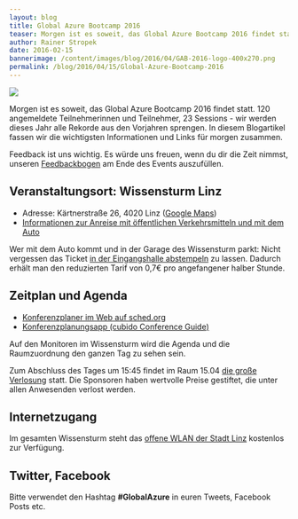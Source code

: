 ```yaml
---
layout: blog
title: Global Azure Bootcamp 2016
teaser: Morgen ist es soweit, das Global Azure Bootcamp 2016 findet statt. 120 angemeldete Teilnehmerinnen und Teilnehmer, 23 Sessions - wir werden dieses Jahr alle Rekorde aus den Vorjahren sprengen. In diesem Blogartikel fassen wir die wichtigsten Informationen und Links für morgen zusammen.
author: Rainer Stropek
date: 2016-02-15
bannerimage: /content/images/blog/2016/04/GAB-2016-logo-400x270.png
permalink: /blog/2016/04/15/Global-Azure-Bootcamp-2016
---
```


<p xmlns="http://www.w3.org/1999/xhtml">
  <img src="{{site.baseurl}}/content/images/blog/2016/04/GAB-2016-logo-800x540.png" />
</p><p xmlns="http://www.w3.org/1999/xhtml">Morgen ist es soweit, das Global Azure Bootcamp 2016 findet statt. 120 angemeldete Teilnehmerinnen und Teilnehmer, 23 Sessions - wir werden dieses Jahr alle Rekorde aus den Vorjahren sprengen. In diesem Blogartikel fassen wir die wichtigsten Informationen und Links für morgen zusammen.</p><p class="highlighted" xmlns="http://www.w3.org/1999/xhtml">Feedback ist uns wichtig. Es würde uns freuen, wenn du dir die Zeit nimmst, unseren <a href="http://bit.ly/gab16feedback" target="_blank">Feedbackbogen</a> am Ende des Events auszufüllen.</p><h2 xmlns="http://www.w3.org/1999/xhtml">Veranstaltungsort: Wissensturm Linz</h2><ul xmlns="http://www.w3.org/1999/xhtml">
  <li>Adresse: Kärtnerstraße 26, 4020 Linz (<a href="https://goo.gl/maps/o3pfoB8U5ZJ2" target="_blank">Google Maps</a>)</li>
  <li>
    <a href="http://www.linz.at/wissensturm/anreise.asp" target="_blank">Informationen zur Anreise mit öffentlichen Verkehrsmitteln und mit dem Auto</a>
  </li>
</ul><p class="showcase" xmlns="http://www.w3.org/1999/xhtml">Wer mit dem Auto kommt und in der Garage des Wissensturm parkt: Nicht vergessen das Ticket <a href="http://www.linz.at/wissensturm/anreise.asp" target="_blank">in der Eingangshalle abstempeln</a> zu lassen. Dadurch erhält man den reduzierten Tarif von 0,7€ pro angefangener halber Stunde.</p><h2 xmlns="http://www.w3.org/1999/xhtml">Zeitplan und Agenda</h2><ul xmlns="http://www.w3.org/1999/xhtml">
  <li>
    <a href="http://globalazurebootcampaustria2016.sched.org/" target="_blank">Konferenzplaner im Web auf sched.org</a>
  </li>
  <li>
    <a href="http://www.cubido.at/conferenceguide" target="_blank">Konferenzplanungsapp (cubido Conference Guide)</a>
  </li>
</ul><p xmlns="http://www.w3.org/1999/xhtml">Auf den Monitoren im Wissensturm wird die Agenda und die Raumzuordnung den ganzen Tag zu sehen sein.<br /></p><p class="showcase" xmlns="http://www.w3.org/1999/xhtml">Zum Abschluss des Tages um 15:45 findet im Raum 15.04 <a href="http://globalazurebootcampaustria2016.sched.org/event/6p28/verlosung" target="_blank">die große Verlosung</a> statt. Die Sponsoren haben wertvolle Preise gestiftet, die unter allen Anwesenden verlost werden.</p><h2 xmlns="http://www.w3.org/1999/xhtml">Internetzugang</h2><p xmlns="http://www.w3.org/1999/xhtml">Im gesamten Wissensturm steht das <a href="http://hotspot.linz.at/hilfe/" target="_blank">offene WLAN der Stadt Linz</a> kostenlos zur Verfügung.</p><h2 xmlns="http://www.w3.org/1999/xhtml">Twitter, Facebook</h2><p class="showcase" xmlns="http://www.w3.org/1999/xhtml">Bitte verwendet den Hashtag <strong>#GlobalAzure</strong> in euren Tweets, Facebook Posts etc.</p>